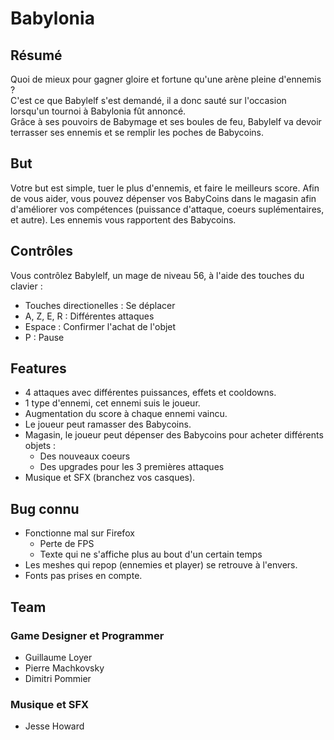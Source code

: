 # Babylonia

## Résumé
Quoi de mieux pour gagner gloire et fortune qu'une arène pleine d'ennemis ?</br>
C'est ce que Babylelf s'est demandé, il a donc sauté sur l'occasion lorsqu'un tournoi à Babylonia fût annoncé.</br>
Grâce à ses pouvoirs de Babymage et ses boules de feu, Babylelf va devoir terrasser ses ennemis et se remplir les poches de Babycoins.

## But
Votre but est simple, tuer le plus d'ennemis, et faire le meilleurs score.
Afin de vous aider, vous pouvez dépenser vos BabyCoins dans le magasin afin d'améliorer vos compétences (puissance d'attaque, coeurs suplémentaires, et autre).
Les ennemis vous rapportent des Babycoins.

## Contrôles
Vous contrôlez Babylelf, un mage de niveau 56, à l'aide des touches du clavier :</br>
- Touches directionelles : Se déplacer</br>
- A, Z, E, R : Différentes attaques</br>
- Espace : Confirmer l'achat de l'objet</br>
- P : Pause</br>

## Features
- 4 attaques avec différentes puissances, effets et cooldowns.</br>
- 1 type d'ennemi, cet ennemi suis le joueur.</br>
- Augmentation du score à chaque ennemi vaincu.</br>
- Le joueur peut ramasser des Babycoins.</br>
- Magasin, le joueur peut dépenser des Babycoins pour acheter différents objets :</br>
    - Des nouveaux coeurs</br>
    - Des upgrades pour les 3 premières attaques</br>
- Musique et SFX (branchez vos casques).</br>

## Bug connu
- Fonctionne mal sur Firefox</br>
    - Perte de FPS</br>
    - Texte qui ne s'affiche plus au bout d'un certain temps</br>
- Les meshes qui repop (ennemies et player) se retrouve à l'envers.
- Fonts pas prises en compte.

## Team

### Game Designer et Programmer
- Guillaume Loyer</br>
- Pierre Machkovsky</br>
- Dimitri Pommier</br>

### Musique et SFX
- Jesse Howard
